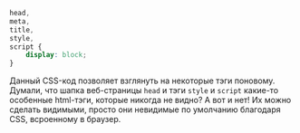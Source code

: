```css
head,
meta,
title,
style,
script {
    display: block;
}
```
Данный CSS-код позволяет взглянуть на некоторые тэги поновому. Думали, что шапка веб-страницы ```head``` и тэги ```style``` и ```script``` какие-то особенные html-тэги, которые никогда не видно? А вот и нет! Их можно сделать видимыми, просто они невидимые по умолчанию благодаря CSS, всроенному в браузер.
